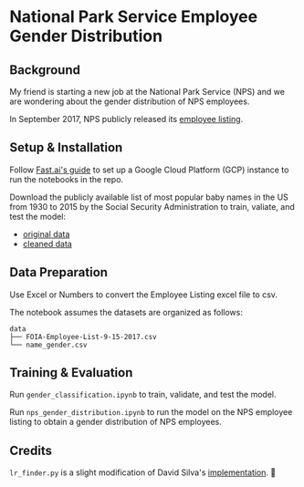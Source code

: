 # National Park Service Employee Gender Distribution

## Background
My friend is starting a new job at the National Park Service (NPS) and we are wondering about the gender distribution of NPS employees.

In September 2017, NPS publicly released its [employee listing](https://www.nps.gov/aboutus/foia/foia-frd.htm).

## Setup & Installation
Follow [Fast.ai's guide](https://course.fast.ai/start_gcp.html) to set up a Google Cloud Platform (GCP) instance to run the notebooks in the repo.

Download the publicly available list of most popular baby names in the US from 1930 to 2015 by the Social Security Administration to train, valiate, and test the model:
* [original data](https://www.ssa.gov/oact/babynames/limits.html)
* [cleaned data](https://data.world/howarder/gender-by-name)

## Data Preparation
Use Excel or Numbers to convert the Employee Listing excel file to csv.

The notebook assumes the datasets are organized as follows:
```
data
├── FOIA-Employee-List-9-15-2017.csv
└── name_gender.csv
```

## Training & Evaluation
Run `gender_classification.ipynb` to train, validate, and test the model.

Run `nps_gender_distribution.ipynb` to run the model on the NPS employee listing to obtain a gender distribution of NPS employees.

## Credits
`lr_finder.py` is a slight modification of David Silva's [implementation](https://github.com/davidtvs/pytorch-lr-finder). 🙏
